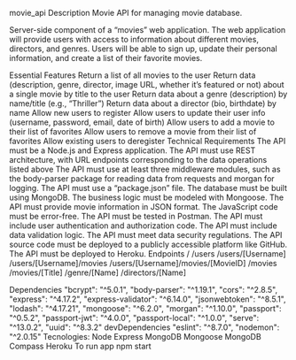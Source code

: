movie_api
Description
Movie API for managing movie database.

Server-side component of a “movies” web application. The web application will provide users with access to information about different movies, directors, and genres. Users will be able to sign up, update their personal information, and create a list of their favorite movies.

Essential Features
Return a list of all movies to the user
Return data (description, genre, director, image URL, whether it’s featured or not) about a single movie by title to the user
Return data about a genre (description) by name/title (e.g., “Thriller”)
Return data about a director (bio, birthdate) by name
Allow new users to register
Allow users to update their user info (username, password, email, date of birth)
Allow users to add a movie to their list of favorites
Allow users to remove a movie from their list of favorites
Allow existing users to deregister
Technical Requirements
The API must be a Node.js and Express application.
The API must use REST architecture, with URL endpoints corresponding to the data operations listed above
The API must use at least three middleware modules, such as the body-parser package for reading data from requests and morgan for logging.
The API must use a “package.json” file.
The database must be built using MongoDB.
The business logic must be modeled with Mongoose.
The API must provide movie information in JSON format.
The JavaScript code must be error-free.
The API must be tested in Postman.
The API must include user authentication and authorization code.
The API must include data validation logic.
The API must meet data security regulations.
The API source code must be deployed to a publicly accessible platform like GitHub.
The API must be deployed to Heroku.
Endpoints
/ /users /users/[Username] /users/[Username]/movies /users/[Username]/movies/[MovieID] /movies /movies/[Title] /genre/[Name] /directors/[Name]

Dependencies
"bcrypt": "^5.0.1",
"body-parser": "^1.19.1",
"cors": "^2.8.5",
"express": "^4.17.2",
"express-validator": "^6.14.0",
"jsonwebtoken": "^8.5.1",
"lodash": "^4.17.21",
"mongoose": "^6.2.0",
"morgan": "^1.10.0",
"passport": "^0.5.2",
"passport-jwt": "^4.0.0",
"passport-local": "^1.0.0",
"serve": "^13.0.2",
"uuid": "^8.3.2"
devDependencies
"eslint": "^8.7.0",
"nodemon": "^2.0.15"
Tecnologies:
Node
Express
MongoDB
Mongoose
MongoDB Compass
Heroku
To run app npm start
